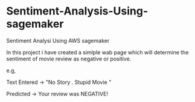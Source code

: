 # Sentiment-Analysis-Using-sagemaker
Sentiment Analysi Using AWS sagemaker


In this project i have created a simlple wab page which will determine the sentiment of movie review as negative or positive.


e.g,


Text Entered -> "No Story . Stupid Movie "

Predicted -> Your review was NEGATIVE!
